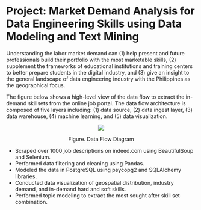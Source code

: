 # Project: Market Demand Analysis for Data Engineering Skills using Data Modeling and Text Mining

Understanding the labor market demand can (1) help present and future professionals build their portfolio with the most marketable skills, (2) supplement the frameworks of educational institutions and training centers to better prepare students in the digital industry, and (3) give an insight to the general landscape of data engineering industry with the Philippines as the geographical focus.

The figure below shows a high-level view of the data flow to extract the in-demand skillsets from the online job portal. The data flow architecture is composed of five layers including: (1) data source, (2) data ingest layer, (3) data warehouse, (4) machine learning, and (5) data visualization.


<p align="center">
  <img src="https://github.com/cpmalenab/market_demand_analysis_for_DE_skills/blob/main/images/Data%20Flow%20Diagram.jpg">
</p>
<p align="center">Figure. Data Flow Diagram</p>


* Scraped over 1000 job descriptions on indeed.com using BeautifulSoup and Selenium.
* Performed data filtering and cleaning using Pandas. 
* Modeled the data in PostgreSQL using psycopg2 and SQLAlchemy libraries.
* Conducted data visualization of geospatial distribution, industry demand, and in-demand hard and soft skills.
* Performed topic modeling to extract the most sought after skill set combination.
